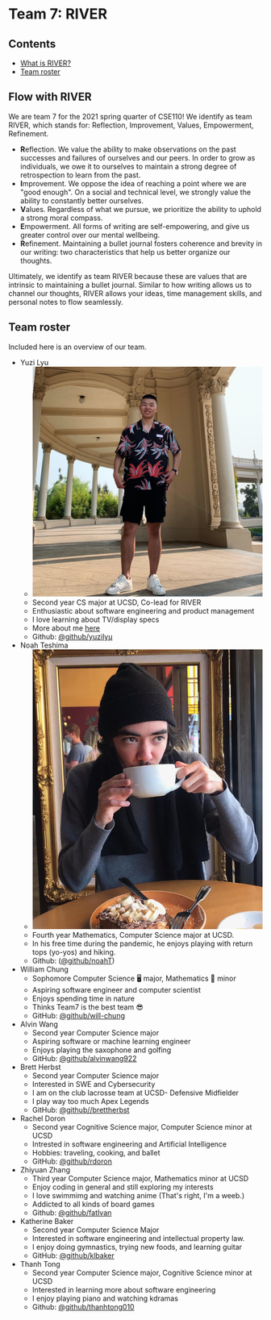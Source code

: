 # Team 7: RIVER


## Contents
  - [What is RIVER?](#let-your-ideas-flow-with-river)
  - [Team roster](#team-roster)

## Flow with RIVER
We are team 7 for the 2021 spring quarter of CSE110! We identify as team RIVER, which stands for: Reflection, Improvement, Values, Empowerment, Refinement.

- **R**eflection. We value the ability to make observations on the past successes and failures of ourselves and our peers. In order to grow as individuals, we owe it to ourselves to maintain a strong degree of retrospection to learn from the past.
- **I**mprovement. We oppose the idea of reaching a point where we are "good enough". On a social and technical level, we strongly value the ability to constantly better ourselves.
- **V**alues. Regardless of what we pursue, we prioritize the ability to uphold a strong moral compass.
- **E**mpowerment. All forms of writing are self-empowering, and give us greater control over our mental wellbeing.
- **R**efinement. Maintaining a bullet journal fosters coherence and brevity in our writing: two characteristics that help us better organize our thoughts.

Ultimately, we identify as team RIVER because these are values that are intrinsic to maintaining a bullet journal. Similar to how writing allows us to channel our thoughts, RIVER allows your ideas, time management skills, and personal notes to flow seamlessly.


## Team roster

Included here is an overview of our team.

- Yuzi Lyu
  - ![Personal Picture](./photos/Yuzi-pic.jpg)
  - Second year CS major at UCSD, Co-lead for RIVER
  - Enthusiastic about software engineering and product management
  - I love learning about TV/display specs
  - More about me [here](https://www.linkedin.com/in/yuzi-lyu/)
  - Github: [@github/yuzilyu](https://yuzilyu.github.io/Introduction/)
- Noah Teshima 
  - ![Personal Picture](./photos/Noah-pic.jpg)
  - Fourth year Mathematics, Computer Science major at UCSD.
  - In his free time during the pandemic, he enjoys playing with return tops (yo-yos) and hiking.
  - Github: ([@github/noahT](https://github.com/NoahT))  
- William Chung
  - Sophomore Computer Science 🖥️ major, Mathematics 📘 minor 
  - Aspiring software engineer and computer scientist
  - Enjoys spending time in nature
  - Thinks Team7 is the best team 😎
  - GitHub: [@github/will-chung](https://github.com/will-chung)
- Alvin Wang
  - Second year Computer Science major
  - Aspiring software or machine learning engineer
  - Enjoys playing the saxophone and golfing
  - GitHub: [@github/alvinwang922](https://github.com/alvinwang922)
- Brett Herbst
  - Second year Computer Science major
  - Interested in SWE and Cybersecurity 
  - I am on the club lacrosse team at UCSD- Defensive Midfielder 
  - I play way too much Apex Legends
  - GitHub: [@github//brettherbst](https://github.com/brettherbst)
- Rachel Doron 
  - Second year Cognitive Science major, Computer Science minor at UCSD
  - Intrested in software engineering and Artificial Intelligence 
  - Hobbies: traveling, cooking, and ballet 
  - GitHub: [@github/rdoron](https://github.com/rdoron)
- Zhiyuan Zhang
  - Third year Computer Science major, Mathematics minor at UCSD
  - Enjoy coding in general and still exploring my interests
  - I love swimmimg and watching anime (That's right, I'm a weeb.)
  - Addicted to all kinds of board games
  - Github: [@github/fatIvan](https://github.com/fatIvan)
- Katherine Baker
  - Second year Computer Science Major
  - Interested in software engineering and intellectual property law.
  - I enjoy doing gymnastics, trying new foods, and learning guitar
  - GitHub: [@github/klbaker](https://github.com/klbaker)
- Thanh Tong
  - Second year Computer Science major, Cognitive Science minor at UCSD
  - Interested in learning more about software engineering
  - I enjoy playing piano and watching kdramas
  - Github: [@github/thanhtong010](https://github.com/thanhtong010)


